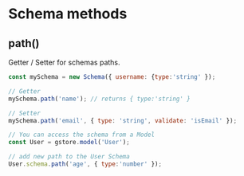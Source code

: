 # Schema methods

## path\(\)

Getter / Setter for schemas paths.

```js
const mySchema = new Schema({ username: {type:'string' });

// Getter
mySchema.path('name'); // returns { type:'string' }

// Setter
mySchema.path('email', { type: 'string', validate: 'isEmail' });

// You can access the schema from a Model
const User = gstore.model('User');

// add new path to the User Schema
User.schema.path('age', { type:'number' });
```
